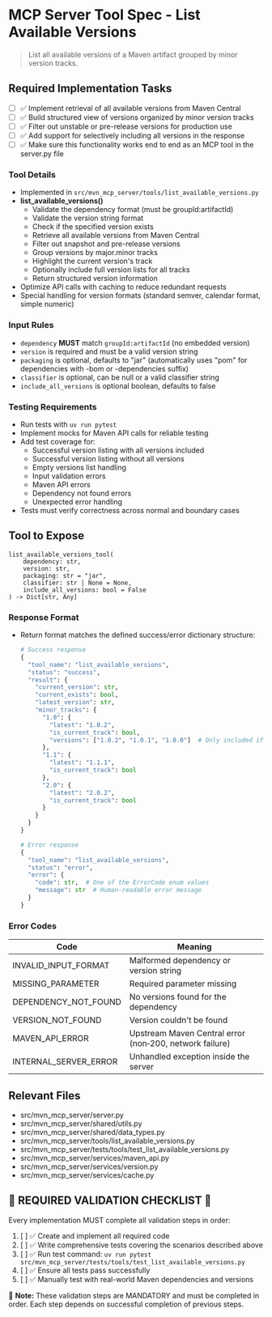 # MCP Server Tool Spec - List Available Versions

> List all available versions of a Maven artifact grouped by minor version tracks.

## Required Implementation Tasks

- [ ] ✅ Implement retrieval of all available versions from Maven Central
- [ ] ✅ Build structured view of versions organized by minor version tracks
- [ ] ✅ Filter out unstable or pre-release versions for production use
- [ ] ✅ Add support for selectively including all versions in the response
- [ ] ✅ Make sure this functionality works end to end as an MCP tool in the server.py file

### Tool Details
- Implemented in `src/mvn_mcp_server/tools/list_available_versions.py`
- **list_available_versions()**
  - Validate the dependency format (must be groupId:artifactId)
  - Validate the version string format
  - Check if the specified version exists
  - Retrieve all available versions from Maven Central
  - Filter out snapshot and pre-release versions
  - Group versions by major.minor tracks
  - Highlight the current version's track
  - Optionally include full version lists for all tracks
  - Return structured version information
- Optimize API calls with caching to reduce redundant requests
- Special handling for version formats (standard semver, calendar format, simple numeric)

### Input Rules
- `dependency` **MUST** match `groupId:artifactId` (no embedded version)
- `version` is required and must be a valid version string
- `packaging` is optional, defaults to "jar" (automatically uses "pom" for dependencies with -bom or -dependencies suffix)
- `classifier` is optional, can be null or a valid classifier string
- `include_all_versions` is optional boolean, defaults to false

### Testing Requirements
- Run tests with `uv run pytest`
- Implement mocks for Maven API calls for reliable testing
- Add test coverage for:
  - Successful version listing with all versions included
  - Successful version listing without all versions
  - Empty versions list handling
  - Input validation errors
  - Maven API errors
  - Dependency not found errors
  - Unexpected error handling
- Tests must verify correctness across normal and boundary cases

## Tool to Expose

```text
list_available_versions_tool(
    dependency: str,
    version: str,
    packaging: str = "jar",
    classifier: str | None = None,
    include_all_versions: bool = False
) -> Dict[str, Any]
```

### Response Format
- Return format matches the defined success/error dictionary structure:
  ```python
  # Success response
  {
    "tool_name": "list_available_versions",
    "status": "success",
    "result": {
      "current_version": str,
      "current_exists": bool,
      "latest_version": str,
      "minor_tracks": {
        "1.0": {
          "latest": "1.0.2",
          "is_current_track": bool,
          "versions": ["1.0.2", "1.0.1", "1.0.0"]  # Only included if is_current_track=True or include_all_versions=True
        },
        "1.1": {
          "latest": "1.1.1",
          "is_current_track": bool
        },
        "2.0": {
          "latest": "2.0.2",
          "is_current_track": bool
        }
      }
    }
  }
  
  # Error response
  {
    "tool_name": "list_available_versions",
    "status": "error",
    "error": {
      "code": str,  # One of the ErrorCode enum values
      "message": str  # Human-readable error message
    }
  }
  ```

### Error Codes

| Code | Meaning |
|------|---------|
| INVALID_INPUT_FORMAT | Malformed dependency or version string |
| MISSING_PARAMETER    | Required parameter missing |
| DEPENDENCY_NOT_FOUND | No versions found for the dependency |
| VERSION_NOT_FOUND    | Version couldn't be found |
| MAVEN_API_ERROR      | Upstream Maven Central error (non‑200, network failure) |
| INTERNAL_SERVER_ERROR| Unhandled exception inside the server |

## Relevant Files
- src/mvn_mcp_server/server.py
- src/mvn_mcp_server/shared/utils.py
- src/mvn_mcp_server/shared/data_types.py
- src/mvn_mcp_server/tools/list_available_versions.py
- src/mvn_mcp_server/tests/tools/test_list_available_versions.py
- src/mvn_mcp_server/services/maven_api.py
- src/mvn_mcp_server/services/version.py
- src/mvn_mcp_server/services/cache.py


## 🚨 REQUIRED VALIDATION CHECKLIST 🚨

Every implementation MUST complete all validation steps in order:

1. [ ] ✅ Create and implement all required code
2. [ ] ✅ Write comprehensive tests covering the scenarios described above
3. [ ] ✅ Run test command: `uv run pytest src/mvn_mcp_server/tests/tools/test_list_available_versions.py`
4. [ ] ✅ Ensure all tests pass successfully
5. [ ] ✅ Manually test with real-world Maven dependencies and versions

📝 **Note:** These validation steps are MANDATORY and must be completed in order. Each step depends on successful completion of previous steps.